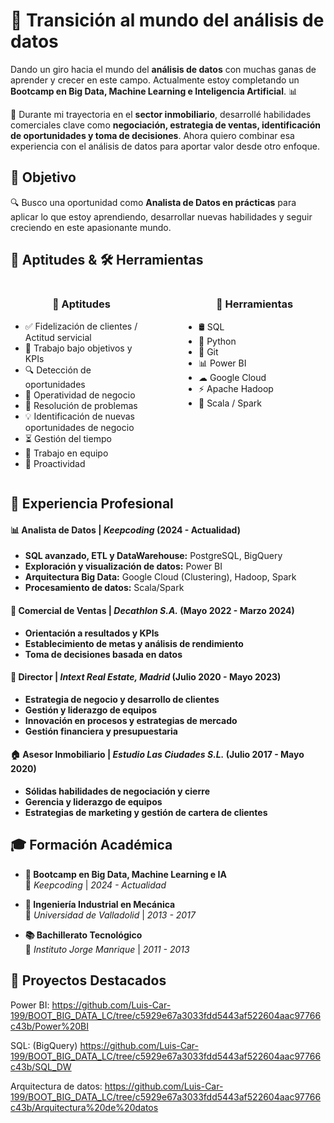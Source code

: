 # 🚀 Transición al mundo del análisis de datos  

Dando un giro hacia el mundo del **análisis de datos** con muchas ganas de aprender y crecer en este campo. Actualmente estoy completando un **Bootcamp en Big Data, Machine Learning e Inteligencia Artificial**. 📊  

💼 Durante mi trayectoria en el **sector inmobiliario**, desarrollé habilidades comerciales clave como **negociación, estrategia de ventas, identificación de oportunidades y toma de decisiones**. Ahora quiero combinar esa experiencia con el análisis de datos para aportar valor desde otro enfoque.  

## 🎯 Objetivo  
🔍 Busco una oportunidad como **Analista de Datos en prácticas** para aplicar lo que estoy aprendiendo, desarrollar nuevas habilidades y seguir creciendo en este apasionante mundo.  
## 🚀 Aptitudes & 🛠️ Herramientas  

<div style="display: flex; justify-content: space-between;">

  <div style="width: 45%;">
    <h3 style="text-align: center;">🧩 Aptitudes</h3>
    <ul>
      <li>✅ Fidelización de clientes / Actitud servicial</li>
      <li>🎯 Trabajo bajo objetivos y KPIs</li>
      <li>🔍 Detección de oportunidades</li>
      <li>🏢 Operatividad de negocio</li>
      <li>🧩 Resolución de problemas</li>
      <li>💡 Identificación de nuevas oportunidades de negocio</li>
      <li>⏳ Gestión del tiempo</li>
      <li>🤝 Trabajo en equipo</li>
      <li>🚀 Proactividad</li>
    </ul>
  </div>

  <div style="width: 45%;">
    <h3 style="text-align: center;">🔧 Herramientas</h3>
    <ul>
      <li>🛢 SQL</li>
      <li>🐍 Python</li>
      <li>🔗 Git</li>
      <li>📊 Power BI</li>
      <li>☁ Google Cloud</li>
      <li>⚡ Apache Hadoop</li>
      <li>🚀 Scala / Spark</li>
    </ul>
  </div>

</div>


## 💼 Experiencia Profesional  

#### 📊 Analista de Datos | *Keepcoding* (2024 - Actualidad)  
- **SQL avanzado, ETL y DataWarehouse:** PostgreSQL, BigQuery  
- **Exploración y visualización de datos:** Power BI  
- **Arquitectura Big Data:** Google Cloud (Clustering), Hadoop, Spark  
- **Procesamiento de datos:** Scala/Spark  

#### 🏢 Comercial de Ventas | *Decathlon S.A.* (Mayo 2022 - Marzo 2024)  
- **Orientación a resultados y KPIs**  
- **Establecimiento de metas y análisis de rendimiento**  
- **Toma de decisiones basada en datos**  

#### 🏢 Director | *Intext Real Estate, Madrid* (Julio 2020 - Mayo 2023)  
- **Estrategia de negocio y desarrollo de clientes**  
- **Gestión y liderazgo de equipos**  
- **Innovación en procesos y estrategias de mercado**  
- **Gestión financiera y presupuestaria**  

#### 🏠 Asesor Inmobiliario | *Estudio Las Ciudades S.L.* (Julio 2017 - Mayo 2020)  
- **Sólidas habilidades de negociación y cierre**  
- **Gerencia y liderazgo de equipos**  
- **Estrategias de marketing y gestión de cartera de clientes**  




## 🎓 Formación Académica  

- **🚀 Bootcamp en Big Data, Machine Learning e IA**  
  📍 *Keepcoding* | *2024 - Actualidad*  

- **🔧 Ingeniería Industrial en Mecánica**  
  📍 *Universidad de Valladolid* | *2013 - 2017*  

- **📚 Bachillerato Tecnológico**  
  📍 *Instituto Jorge Manrique* | *2011 - 2013*  




## 📌 Proyectos Destacados

Power BI: https://github.com/Luis-Car-199/BOOT_BIG_DATA_LC/tree/c5929e67a3033fdd5443af522604aac97766c43b/Power%20BI

SQL: (BigQuery) https://github.com/Luis-Car-199/BOOT_BIG_DATA_LC/tree/c5929e67a3033fdd5443af522604aac97766c43b/SQL_DW

Arquitectura de datos: https://github.com/Luis-Car-199/BOOT_BIG_DATA_LC/tree/c5929e67a3033fdd5443af522604aac97766c43b/Arquitectura%20de%20datos
